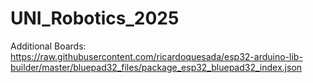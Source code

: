 # UNI_Robotics_2025

Additional Boards: https://raw.githubusercontent.com/ricardoquesada/esp32-arduino-lib-builder/master/bluepad32_files/package_esp32_bluepad32_index.json